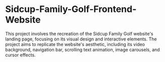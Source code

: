 # Sidcup-Family-Golf-Frontend-Website

This project involves the recreation of the Sidcup Family Golf website's landing page, focusing on its visual design and interactive elements. The project aims to replicate the website's aesthetic, including its video background, navigation bar, scrolling text animation, image carousels, and cursor effects.
